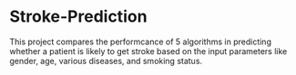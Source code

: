 # Stroke-Prediction
This  project compares the performcance of 5 algorithms in predicting whether a patient is likely to get stroke based on the input parameters like gender, age, various diseases, and smoking status.
